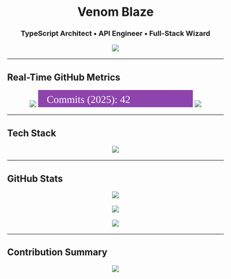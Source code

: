 <h1 align="center">Venom Blaze</h1>
<h3 align="center">TypeScript Architect • API Engineer • Full-Stack Wizard</h3>

<p align="center">
  <img src="https://readme-typing-svg.herokuapp.com?font=Fira+Code&size=20&pause=1000&color=00FFFF&center=true&width=500&lines=Build+Fast.;Build+Clean.;Think+Beyond+the+Syntax." />
</p>

---

## Real-Time GitHub Metrics

<p align="center">
  <img src="https://img.shields.io/github/stars/venomblaze-alpha?style=flat-square&color=yellow&label=GitHub%20Stars" />
  <img src="https://raw.githubusercontent.com/venomblaze-alpha/venomblaze-alpha/main/.github/badges/commit-badge.svg" />
  <img src="https://img.shields.io/github/followers/venomblaze-alpha?style=flat-square&color=blueviolet&label=Followers" />
</p>

---

## Tech Stack

<p align="center">
  <img src="https://skillicons.dev/icons?i=html,css,js,ts,react,nextjs,nodejs,express,python,php,mongodb,mysql,postgres,firebase,git,github,docker,linux,vscode" />
</p>

---

## GitHub Stats

<p align="center">
  <img src="https://github-readme-stats.vercel.app/api?username=venomblaze-alpha&show_icons=true&theme=tokyonight&hide_border=true&count_private=true" />
</p>

<p align="center">
  <img src="https://streak-stats.demolab.com?user=venomblaze-alpha&theme=tokyonight&hide_border=true" />
</p>

<p align="center">
  <img src="https://github-readme-stats.vercel.app/api/top-langs/?username=venomblaze-alpha&layout=compact&theme=tokyonight&hide_border=true" />
</p>

---

## Contribution Summary

<p align="center">
  <img src="https://github-profile-summary-cards.vercel.app/api/cards/profile-details?username=venomblaze-alpha&theme=tokyonight" />
</p>
